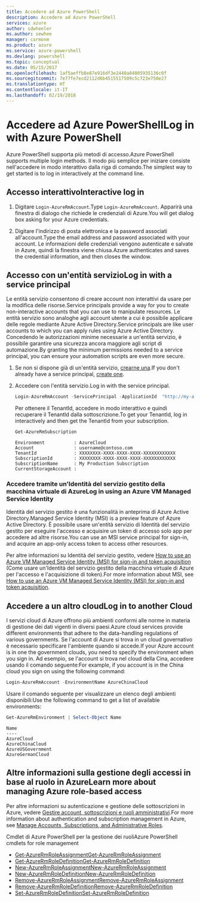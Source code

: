 ```yaml
---
title: Accedere ad Azure PowerShell
description: Accedere ad Azure PowerShell
services: azure
author: sdwheeler
ms.author: sewhee
manager: carmonm
ms.product: azure
ms.service: azure-powershell
ms.devlang: powershell
ms.topic: conceptual
ms.date: 05/15/2017
ms.openlocfilehash: 1af5aeffb8e87e916df3e2440a84805935136c0f
ms.sourcegitcommit: 7e77fe7ecd2112d6b4515517509c5c723e750e27
ms.translationtype: HT
ms.contentlocale: it-IT
ms.lasthandoff: 02/19/2018
---
```

# <a name="log-in-with-azure-powershell"></a><span data-ttu-id="b7781-103">Accedere ad Azure PowerShell</span><span class="sxs-lookup"><span data-stu-id="b7781-103">Log in with Azure PowerShell</span></span>

<span data-ttu-id="b7781-104">Azure PowerShell supporta più metodi di accesso.</span><span class="sxs-lookup"><span data-stu-id="b7781-104">Azure PowerShell supports multiple login methods.</span></span> <span data-ttu-id="b7781-105">Il modo più semplice per iniziare consiste nell'accedere in modo interattivo dalla riga di comando.</span><span class="sxs-lookup"><span data-stu-id="b7781-105">The simplest way to get started is to log in interactively at the command line.</span></span>

## <a name="interactive-log-in"></a><span data-ttu-id="b7781-106">Accesso interattivo</span><span class="sxs-lookup"><span data-stu-id="b7781-106">Interactive log in</span></span>

1. <span data-ttu-id="b7781-107">Digitare `Login-AzureRmAccount`.</span><span class="sxs-lookup"><span data-stu-id="b7781-107">Type `Login-AzureRmAccount`.</span></span> <span data-ttu-id="b7781-108">Apparirà una finestra di dialogo che richiede le credenziali di Azure.</span><span class="sxs-lookup"><span data-stu-id="b7781-108">You will get dialog box asking for your Azure credentials.</span></span>

2. <span data-ttu-id="b7781-109">Digitare l'indirizzo di posta elettronica e la password associati all'account.</span><span class="sxs-lookup"><span data-stu-id="b7781-109">Type the email address and password associated with your account.</span></span> <span data-ttu-id="b7781-110">Le informazioni delle credenziali vengono autenticate e salvate in Azure, quindi la finestra viene chiusa.</span><span class="sxs-lookup"><span data-stu-id="b7781-110">Azure authenticates and saves the credential information, and then closes the window.</span></span>

## <a name="log-in-with-a-service-principal"></a><span data-ttu-id="b7781-111">Accesso con un'entità servizio</span><span class="sxs-lookup"><span data-stu-id="b7781-111">Log in with a service principal</span></span>

<span data-ttu-id="b7781-112">Le entità servizio consentono di creare account non interattivi da usare per la modifica delle risorse.</span><span class="sxs-lookup"><span data-stu-id="b7781-112">Service principals provide a way for you to create non-interactive accounts that you can use to manipulate resources.</span></span> <span data-ttu-id="b7781-113">Le entità servizio sono analoghe agli account utente a cui è possibile applicare delle regole mediante Azure Active Directory.</span><span class="sxs-lookup"><span data-stu-id="b7781-113">Service principals are like user accounts to which you can apply rules using Azure Active Directory.</span></span> <span data-ttu-id="b7781-114">Concedendo le autorizzazioni minime necessarie a un'entità servizio, è possibile garantire una sicurezza ancora maggiore agli script di automazione.</span><span class="sxs-lookup"><span data-stu-id="b7781-114">By granting the minimum permissions needed to a service principal, you can ensure your automation scripts are even more secure.</span></span>

1. <span data-ttu-id="b7781-115">Se non si dispone già di un'entità servizio, [crearne una](create-azure-service-principal-azureps.md).</span><span class="sxs-lookup"><span data-stu-id="b7781-115">If you don't already have a service principal, [create one](create-azure-service-principal-azureps.md).</span></span>

2. <span data-ttu-id="b7781-116">Accedere con l'entità servizio.</span><span class="sxs-lookup"><span data-stu-id="b7781-116">Log in with the service principal.</span></span>

    ```powershell
    Login-AzureRmAccount -ServicePrincipal -ApplicationId  "http://my-app" -Credential $pscredential -TenantId $tenantid
    ```

    <span data-ttu-id="b7781-117">Per ottenere il TenantId, accedere in modo interattivo e quindi recuperare il TenantId dalla sottoscrizione.</span><span class="sxs-lookup"><span data-stu-id="b7781-117">To get your TenantId, log in interactively and then get the TenantId from your subscription.</span></span>

    ```powershell
    Get-AzureRmSubscription
    ```

    ```
    Environment           : AzureCloud
    Account               : username@contoso.com
    TenantId              : XXXXXXXX-XXXX-XXXX-XXXX-XXXXXXXXXXXX
    SubscriptionId        : XXXXXXXX-XXXX-XXXX-XXXX-XXXXXXXXXXXX
    SubscriptionName      : My Production Subscription
    CurrentStorageAccount :
    ```

### <a name="log-in-using-an-azure-vm-managed-service-identity"></a><span data-ttu-id="b7781-118">Accedere tramite un'Identità del servizio gestito della macchina virtuale di Azure</span><span class="sxs-lookup"><span data-stu-id="b7781-118">Log in using an Azure VM Managed Service Identity</span></span>

<span data-ttu-id="b7781-119">Identità del servizio gestito è una funzionalità in anteprima di Azure Active Directory.</span><span class="sxs-lookup"><span data-stu-id="b7781-119">Managed Service Identity (MSI) is a preview feature of Azure Active Directory.</span></span> <span data-ttu-id="b7781-120">È possibile usare un'entità servizio di Identità del servizio gestito per eseguire l'accesso e acquisire un token di accesso solo app per accedere ad altre risorse.</span><span class="sxs-lookup"><span data-stu-id="b7781-120">You can use an MSI service principal for sign-in, and acquire an app-only access token to access other resources.</span></span>

<span data-ttu-id="b7781-121">Per altre informazioni su Identità del servizio gestito, vedere [How to use an Azure VM Managed Service Identity (MSI) for sign-in and token acquisition](/azure/active-directory/msi-how-to-get-access-token-using-msi) (Come usare un'Identità del servizio gestito della macchina virtuale di Azure per l'accesso e l'acquisizione di token).</span><span class="sxs-lookup"><span data-stu-id="b7781-121">For more information about MSI, see [How to use an Azure VM Managed Service Identity (MSI) for sign-in and token acquisition](/azure/active-directory/msi-how-to-get-access-token-using-msi).</span></span>

## <a name="log-in-to-another-cloud"></a><span data-ttu-id="b7781-122">Accedere a un altro cloud</span><span class="sxs-lookup"><span data-stu-id="b7781-122">Log in to another Cloud</span></span>

<span data-ttu-id="b7781-123">I servizi cloud di Azure offrono più ambienti conformi alle norme in materia di gestione dei dati vigenti in diversi paesi.</span><span class="sxs-lookup"><span data-stu-id="b7781-123">Azure cloud services provide different environments that adhere to the data-handling regulations of various governments.</span></span> <span data-ttu-id="b7781-124">Se l'account di Azure si trova in un cloud governativo è necessario specificare l'ambiente quando si accede.</span><span class="sxs-lookup"><span data-stu-id="b7781-124">If your Azure account is in one the government clouds, you need to specify the environment when you sign in.</span></span> <span data-ttu-id="b7781-125">Ad esempio, se l'account si trova nel cloud della Cina, accedere usando il comando seguente:</span><span class="sxs-lookup"><span data-stu-id="b7781-125">For example, if you account is in the China cloud you sign on using the following command:</span></span>

```powershell
Login-AzureRmAccount -EnvironmentName AzureChinaCloud
```

<span data-ttu-id="b7781-126">Usare il comando seguente per visualizzare un elenco degli ambienti disponibili:</span><span class="sxs-lookup"><span data-stu-id="b7781-126">Use the following command to get a list of available environments:</span></span>

```powershell
Get-AzureRmEnvironment | Select-Object Name
```

```
Name
----
AzureCloud
AzureChinaCloud
AzureUSGovernment
AzureGermanCloud
```

## <a name="learn-more-about-managing-azure-role-based-access"></a><span data-ttu-id="b7781-127">Altre informazioni sulla gestione degli accessi in base al ruolo in Azure</span><span class="sxs-lookup"><span data-stu-id="b7781-127">Learn more about managing Azure role-based access</span></span>

<span data-ttu-id="b7781-128">Per altre informazioni su autenticazione e gestione delle sottoscrizioni in Azure, vedere [Gestire account, sottoscrizioni e ruoli amministrativi](/azure/active-directory/role-based-access-control-configure).</span><span class="sxs-lookup"><span data-stu-id="b7781-128">For more information about authentication and subscription management in Azure, see [Manage Accounts, Subscriptions, and Administrative Roles](/azure/active-directory/role-based-access-control-configure).</span></span>

<span data-ttu-id="b7781-129">Cmdlet di Azure PowerShell per la gestione dei ruoli</span><span class="sxs-lookup"><span data-stu-id="b7781-129">Azure PowerShell cmdlets for role management</span></span>

* [<span data-ttu-id="b7781-130">Get-AzureRmRoleAssignment</span><span class="sxs-lookup"><span data-stu-id="b7781-130">Get-AzureRmRoleAssignment</span></span>](/powershell/module/AzureRM.Resources/Get-AzureRmRoleAssignment)
* [<span data-ttu-id="b7781-131">Get-AzureRmRoleDefinition</span><span class="sxs-lookup"><span data-stu-id="b7781-131">Get-AzureRmRoleDefinition</span></span>](/powershell/module/AzureRM.Resources/Get-AzureRmRoleDefinition)
* [<span data-ttu-id="b7781-132">New-AzureRmRoleAssignment</span><span class="sxs-lookup"><span data-stu-id="b7781-132">New-AzureRmRoleAssignment</span></span>](/powershell/module/AzureRM.Resources/New-AzureRmRoleAssignment)
* [<span data-ttu-id="b7781-133">New-AzureRmRoleDefinition</span><span class="sxs-lookup"><span data-stu-id="b7781-133">New-AzureRmRoleDefinition</span></span>](/powershell/module/AzureRM.Resources/New-AzureRmRoleDefinition)
* [<span data-ttu-id="b7781-134">Remove-AzureRmRoleAssignment</span><span class="sxs-lookup"><span data-stu-id="b7781-134">Remove-AzureRmRoleAssignment</span></span>](/powershell/module/AzureRM.Resources/Remove-AzureRmRoleAssignment)
* [<span data-ttu-id="b7781-135">Remove-AzureRmRoleDefinition</span><span class="sxs-lookup"><span data-stu-id="b7781-135">Remove-AzureRmRoleDefinition</span></span>](/powershell/module/AzureRM.Resources/Remove-AzureRmRoleDefinition)
* [<span data-ttu-id="b7781-136">Set-AzureRmRoleDefinition</span><span class="sxs-lookup"><span data-stu-id="b7781-136">Set-AzureRmRoleDefinition</span></span>](/powershell/moduel/AzureRM.Resources/Set-AzureRmRoleDefinition)
